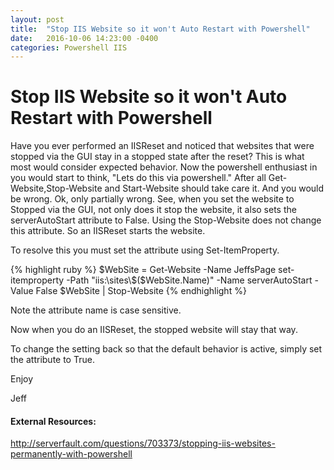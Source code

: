 ```yaml
---
layout: post
title:  "Stop IIS Website so it won't Auto Restart with Powershell"
date:   2016-10-06 14:23:00 -0400
categories: Powershell IIS
---
```

# Stop IIS Website so it won't Auto Restart with Powershell # 

Have you ever performed an IISReset and noticed that websites that were stopped via the GUI stay in a stopped state after the reset?  This is what most would consider expected behavior.  Now the powershell enthusiast in you would start to think, "Lets do this via powershell."  After all Get-Website,Stop-Website and Start-Website should take care it.  And you would be wrong.  Ok, only partially wrong.  See, when you set the website to Stopped via the GUI, not only does it stop the website, it also sets the serverAutoStart attribute to False.  Using the Stop-Website does not change this attribute.  So an IISReset starts the website.

To resolve this you must set the attribute using Set-ItemProperty.

{% highlight ruby %} 
$WebSite = Get-Website -Name JeffsPage 
set-itemproperty -Path "iis:\sites\$($WebSite.Name)" -Name serverAutoStart -Value False
$WebSite | Stop-Website
{% endhighlight %} 

Note the attribute name is case sensitive.

Now when you do an IISReset, the stopped website will stay that way.  

To change the setting back so that the default behavior is active,  simply set the attribute to True.

Enjoy

Jeff

#### External Resources: ####    
http://serverfault.com/questions/703373/stopping-iis-websites-permanently-with-powershell
